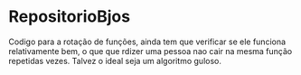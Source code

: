 # RepositorioBjos

Codigo para a rotação de funções, ainda tem que verificar se ele funciona relativamente bem, o que que rdizer uma pessoa nao cair na mesma função repetidas vezes. Talvez o ideal seja um algoritmo guloso.
